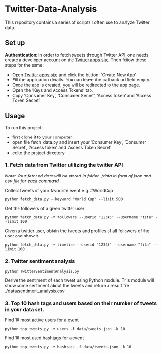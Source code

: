 # Twitter-Data-Analysis

This repository contains a series of scripts I often use to analyze Twitter data.

## Set up
**Authentication**: In order to fetch tweets through Twitter API, one needs create a developer account on the [Twitter apps site](https://apps.twitter.com/). Then follow these steps for the same:

* Open [Twitter apps site](https://apps.twitter.com/) and click the button: ‘Create New App’
* Fill the application details. You can leave the callback url field empty.
* Once the app is created, you will be redirected to the app page.
* Open the ‘Keys and Access Tokens’ tab.
* Copy ‘Consumer Key’, ‘Consumer Secret’, ‘Access token’ and ‘Access Token Secret’.

## Usage
To run this project: 
- first clone it to your computer.
- open file fetch_data.py and insert your ‘Consumer Key’, ‘Consumer Secret’, ‘Access token’ and ‘Access Token Secret’
- cd to the project directory
### 1. Fetch data from Twitter utilizing the twitter API
*Note: Your fetched data will be stored in folder ./data in form of json and csv file for each command*

Collect tweets of your favourite event e.g.	#WorldCup 
```
python fetch_data.py --keyword "World Cup" --limit 500
```
Get the followers of a given	twitter	user
```
python fetch_data.py -v followers --userid "12345" --username "fifa" --limit 100
```
Given	a	twitter	user,	obtain	the	tweets	and	profiles	of	all	followers	of	the	user	and	show	it.
```
python fetch_data.py -v timeline --userid "12345" --username "fifa" --limit 100
```

### 2. Twitter sentiment analysis
```
python TwitterSentimentAnalysis.py
```
Derive the sentiment of each tweet using Python module. This module will show some sentiment about the tweets and return a result file ./data/sentiment_analysis.csv

### 3. Top	10 hash	tags	and	users	based	on	their	number	of	tweets	in	your	data	set.
Find 10 most active users for a event
```
python top_tweets.py -v users -f data/tweets.json -k 10
```
Find 10 most used hashtags for a event
```
python top_tweets.py -v hashtags -f data/tweets.json -k 10
```